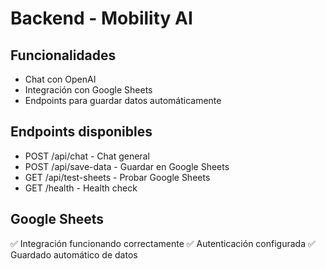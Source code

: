 # Backend - Mobility AI

## Funcionalidades
- Chat con OpenAI
- Integración con Google Sheets
- Endpoints para guardar datos automáticamente

## Endpoints disponibles
- POST /api/chat - Chat general
- POST /api/save-data - Guardar en Google Sheets
- GET /api/test-sheets - Probar Google Sheets
- GET /health - Health check

## Google Sheets
✅ Integración funcionando correctamente
✅ Autenticación configurada
✅ Guardado automático de datos
